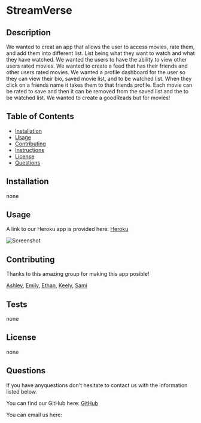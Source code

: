 # StreamVerse

## Description

We wanted to creat an app that allows the user to access movies, rate them, and add them into different list. List being what they want to watch and what they have watched. We wanted the users to have the ability to view other users rated movies. We wanted to create a feed that has their friends and other users rated movies. We wanted a profile dashboard for the user so they can view their bio, saved movie list, and to be watched list. When they click on a friends name it takes them to that friends profile. Each movie can be rated to save and then it can be removed from the saved list and the to be watched list. We wanted to create a goodReads but for movies!

## Table of Contents
* [Installation](#installation)
* [Usage](#usage)
* [Contributing](#contributing)
* [Instructions](#instructions)
* [License](#license)
* [Questions](#questions)

## Installation
none

## Usage

A link to our Heroku app is provided here: [Heroku]()

![Screenshot]()

## Contributing
Thanks to this amazing group for making this app posible!

[Ashley](https://github.com/Ashleyg5),
[Emily](https://github.com/emilymclean94),
[Ethan](https://github.com/EGARRISXN),
[Keely](https://github.com/keelyybug),
[Sami](https://github.com/sweetkloid)
## Tests
none

## License
none

## Questions
If you have anyquestions don't hesitate to contact us with the information listed below.

You can find our GitHub here: [GitHub](https://github.com/emilymclean94/stream_verse)

You can email us here: 